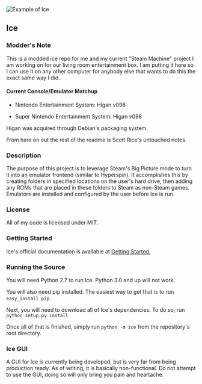 ![Example of Ice](ice-example.png "Example")

## Ice

### Modder's Note

This is a modded ice repo for me and my current "Steam Machine" project I am working on for our living room entertainment box. I am putting it here so I can use it on any other computer for anybody else that wants to do this the exact same way I did.

#### Current Console/Emulator Matchup

- Nintendo Entertainment System: Higan v098

- Super Nintendo Entertainment System: Higan v098

Higan was acquired through Debian's packaging system.

From here on out the rest of the readme is Scott Rice's untouched notes.

### Description

The purpose of this project is to leverage Steam's Big Picture mode to turn it into an emulator frontend (similar to Hyperspin). It accomplishes this by creating folders in specified locations on the user's hard drive, then adding any ROMs that are placed in these folders to Steam as non-Steam games. Emulators are installed and configured by the user before Ice is run.

### License

All of my code is licensed under MIT.

### Getting Started

Ice's official documentation is available at [Getting Started.](http://scottrice.github.io/Ice/getting-started/)

### Running the Source

You will need Python 2.7 to run Ice. Python 3.0 and up will not work.

You will also need pip installed. The easiest way to get that is to run `easy_install pip`.

Next, you will need to download all of Ice's dependencies. To do so, run `python setup.py install`

Once all of that is finished, simply run `python -m ice` from the repository's root directory.

### Ice GUI

A GUI for Ice is currently being developed, but is very far from being production ready. As of writing, it is basically non-functional. Do not attempt to use the GUI, doing so will only bring you pain and heartache.
